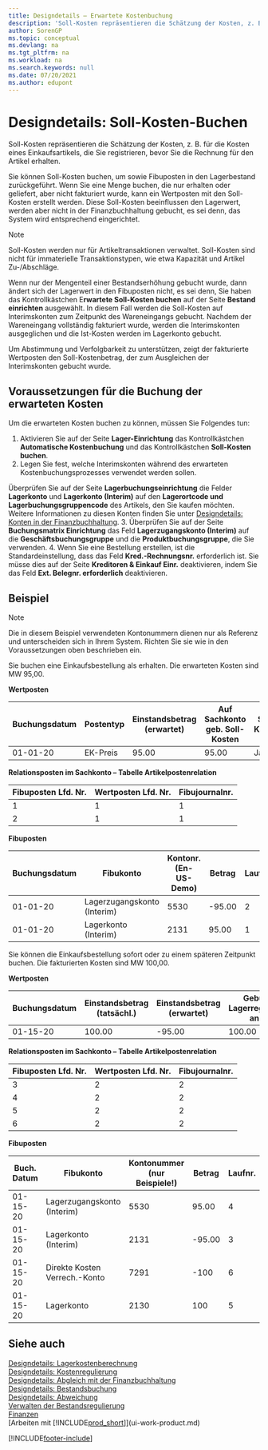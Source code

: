 ```yaml
---
title: Designdetails – Erwartete Kostenbuchung
description: 'Soll-Kosten repräsentieren die Schätzung der Kosten, z. B. für die Kosten eines Einkaufsartikels, die Sie registrieren, bevor Sie die Rechnung für den Artikel erhalten.'
author: SorenGP
ms.topic: conceptual
ms.devlang: na
ms.tgt_pltfrm: na
ms.workload: na
ms.search.keywords: null
ms.date: 07/20/2021
ms.author: edupont
---
```

# <a name="design-details-expected-cost-posting" />Designdetails: Soll-Kosten-Buchen
Soll-Kosten repräsentieren die Schätzung der Kosten, z. B. für die Kosten eines Einkaufsartikels, die Sie registrieren, bevor Sie die Rechnung für den Artikel erhalten.  

 Sie können Soll-Kosten buchen, um sowie Fibuposten in den Lagerbestand zurückgeführt. Wenn Sie eine Menge buchen, die nur erhalten oder geliefert, aber nicht fakturiert wurde, kann ein Wertposten mit den Soll-Kosten erstellt werden. Diese Soll-Kosten beeinflussen den Lagerwert, werden aber nicht in der Finanzbuchhaltung gebucht, es sei denn, das System wird entsprechend eingerichtet.  

> [!NOTE]  
>  Soll-Kosten werden nur für Artikeltransaktionen verwaltet. Soll-Kosten sind nicht für immaterielle Transaktionstypen, wie etwa Kapazität und Artikel Zu-/Abschläge.  

 Wenn nur der Mengenteil einer Bestandserhöhung gebucht wurde, dann ändert sich der Lagerwert in den Fibuposten nicht, es sei denn, Sie haben das Kontrollkästchen E**rwartete Soll-Kosten buchen** auf der Seite **Bestand einrichten** ausgewählt. In diesem Fall werden die Soll-Kosten auf Interimskonten zum Zeitpunkt des Wareneingangs gebucht. Nachdem der Wareneingang vollständig fakturiert wurde, werden die Interimskonten ausgeglichen und die Ist-Kosten werden im Lagerkonto gebucht.  

 Um Abstimmung und Verfolgbarkeit zu unterstützen, zeigt der fakturierte Wertposten den Soll-Kostenbetrag, der zum Ausgleichen der Interimskonten gebucht wurde.  

## <a name="prerequisites-for-posting-expected-costs" />Voraussetzungen für die Buchung der erwarteten Kosten

Um die erwarteten Kosten buchen zu können, müssen Sie Folgendes tun:
1. Aktivieren Sie auf der Seite **Lager-Einrichtung** das Kontrollkästchen **Automatische Kostenbuchung** und das Kontrollkästchen **Soll-Kosten buchen**.
2. Legen Sie fest, welche Interimskonten während des erwarteten Kostenbuchungsprozesses verwendet werden sollen.  

  Überprüfen Sie auf der Seite **Lagerbuchungseinrichtung** die Felder **Lagerkonto** und **Lagerkonto (Interim)** auf den **Lagerortcode und Lagerbuchungsgruppencode** des Artikels, den Sie kaufen möchten. Weitere Informationen zu diesen Konten finden Sie unter [Designdetails: Konten in der Finanzbuchhaltung](design-details-accounts-in-the-general-ledger.md).
3. Überprüfen Sie auf der Seite **Buchungsmatrix Einrichtung** das Feld **Lagerzugangskonto (Interim)** auf die **Geschäftsbuchungsgruppe** und die **Produktbuchungsgruppe**, die Sie verwenden.
4. Wenn Sie eine Bestellung erstellen, ist die Standardeinstellung, dass das Feld **Kred.-Rechnungsnr.** erforderlich ist. Sie müsse dies auf der Seite **Kreditoren & Einkauf Einr.** deaktivieren, indem Sie das Feld **Ext. Belegnr. erforderlich** deaktivieren.

## <a name="example" />Beispiel

> [!NOTE]  
> Die in diesem Beispiel verwendeten Kontonummern dienen nur als Referenz und unterscheiden sich in Ihrem System. Richten Sie sie wie in den Voraussetzungen oben beschrieben ein.

Sie buchen eine Einkaufsbestellung als erhalten. Die erwarteten Kosten sind MW 95,00.  

 **Wertposten**  

|Buchungsdatum|Postentyp|Einstandsbetrag (erwartet)|Auf Sachkonto geb. Soll-Kosten|Soll-Kosten|Lagerposten Laufnr.|Laufnr.|  
|------------------|----------------|------------------------------|----------------------------------|-------------------|---------------------------|---------------|  
|01-01-20|EK-Preis|95.00|95.00|Ja|1|1|  

 **Relationsposten im Sachkonto – Tabelle Artikelpostenrelation**  

|Fibuposten Lfd. Nr.|Wertposten Lfd. Nr.|Fibujournalnr.|  
|--------------------|---------------------|-----------------------|  
|1|1|1|  
|2|1|1|  

 **Fibuposten**  

|Buchungsdatum|Fibukonto|Kontonr. (En-US-Demo)|Betrag|Laufnr.|  
|------------------|------------------|---------------------------------|------------|---------------|  
|01-01-20|Lagerzugangskonto (Interim)|5530|-95.00|2|  
|01-01-20|Lagerkonto (Interim)|2131|95.00|1|  

 Sie können die Einkaufsbestellung sofort oder zu einem späteren Zeitpunkt buchen. Die fakturierten Kosten sind MW 100,00.  

 **Wertposten**  

|Buchungsdatum|Einstandsbetrag (tatsächl.)|Einstandsbetrag (erwartet)|Gebuchte Lagerregulierung an G/L|Soll-Kosten|Lagerposten Laufnr.|Laufnr.|  
|------------------|----------------------------|------------------------------|-------------------------|-------------------|---------------------------|---------------|  
|01-15-20|100.00|-95.00|100.00|Nein|1|2|  

 **Relationsposten im Sachkonto – Tabelle Artikelpostenrelation**  

|Fibuposten Lfd. Nr.|Wertposten Lfd. Nr.|Fibujournalnr.|  
|--------------------|---------------------|-----------------------|  
|3|2|2|  
|4|2|2|  
|5|2|2|  
|6|2|2|  

 **Fibuposten**  

|Buch. Datum|Fibukonto|Kontonummer (nur Beispiele!)|Betrag|Laufnr.|  
|------------------|------------------|---------------------------------|------------|---------------|  
|01-15-20|Lagerzugangskonto (Interim)|5530|95.00|4|  
|01-15-20|Lagerkonto (Interim)|2131|-95.00|3|  
|01-15-20|Direkte Kosten Verrech.-Konto|7291|-100|6|  
|01-15-20|Lagerkonto|2130|100|5|  

## <a name="see-also" />Siehe auch
 [Designdetails: Lagerkostenberechnung](design-details-inventory-costing.md)   
 [Designdetails: Kostenregulierung](design-details-cost-adjustment.md)   
 [Designdetails: Abgleich mit der Finanzbuchhaltung](design-details-reconciliation-with-the-general-ledger.md)   
 [Designdetails: Bestandsbuchung](design-details-inventory-posting.md)   
 [Designdetails: Abweichung](design-details-variance.md)  
 [Verwalten der Bestandsregulierung](finance-manage-inventory-costs.md)  
 [Finanzen](finance.md)  
 [Arbeiten mit [!INCLUDE[prod_short](includes/prod_short.md)]](ui-work-product.md)


[!INCLUDE[footer-include](includes/footer-banner.md)]
